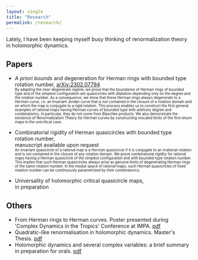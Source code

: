 ```yaml
---
layout: single
title: "Research"
permalink: /research/
---
```


Lately, I have been keeping myself busy thinking of renormalization theory in holomorphic dynamics.

## Papers
  * _A priori bounds_ and degeneration for Herman rings with bounded type rotation number, [arXiv:2302.07794](https://arxiv.org/abs/2302.07794)   
  <sub> <sup> By adapting the near-degenerate regime, we prove that the boundaries of Herman rings of bounded type and of the simplest configuration are quasicircles with dilatation depending only on the degree and the rotation number. As a consequence, we show that these Herman rings always degenerate to a _Herman curve_, i.e. an invariant Jordan curve that is not contained in the closure of a rotation domain and on which the map is conjugate to a rigid rotation. This process enables us to construct the first general examples of rational maps having Herman curves of bounded type with arbitrary degree and combinatorics. In particular, they do not come from Blaschke products. We also demonstrate the existence of Renormalization Theory for Herman curves by constructing rescaled limits of the first return maps in the unicritical case. </sup> </sub>    

  * Combinatorial rigidity of Herman quasicircles with bounded type rotation number,   
  manuscript available upon request   
  <sub> <sup> An invariant quasicircle of a rational map is a _Herman quasicircle_ if it is conjugate to an irrational rotation and is not contained in the closure of any rotation domain. We prove combinatorial rigidity for rational maps having a Herman quasicircle of the simplest configuration and with bounded type rotation number. This implies that such Herman quasicircles always arise as genuine limits of degenerating Herman rings of the same rotation number. In the moduli space of rational maps, such Herman quasicircles of fixed rotation number can be continuously parametrized by their combinatorics. </sup> </sub>

  * Universality of holomorphic critical quasicircle maps,   
  in preparation

## Others
  * From Herman rings to Herman curves. Poster presented during 'Complex Dynamics in the Tropics' Conference at IMPA. [pdf](https://impa.br/wp-content/uploads/2022/11/Poster-Willie-Rush-Lim-nova-versao-poster-rio-2160-3840.pdf)
  * Quadratic-like renormalisation in holomorphic dynamics. Master's Thesis. [pdf](/files/masters-thesis.pdf)
  * Holomorphic dynamics and several complex variables: a brief summary in preparation for orals. [pdf](/files/orals-summary.pdf)
